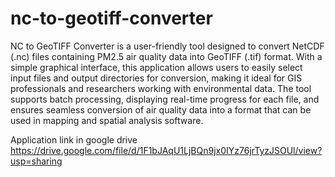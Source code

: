 # nc-to-geotiff-converter

NC to GeoTIFF Converter is a user-friendly tool designed to convert NetCDF (.nc) files containing PM2.5 air quality data into GeoTIFF (.tif) format. With a simple graphical interface, this application allows users to easily select input files and output directories for conversion, making it ideal for GIS professionals and researchers working with environmental data. The tool supports batch processing, displaying real-time progress for each file, and ensures seamless conversion of air quality data into a format that can be used in mapping and spatial analysis software.

Application link in google drive
https://drive.google.com/file/d/1F1bJAqU1LjBQn9jx0IYz76jrTyzJSOUl/view?usp=sharing

